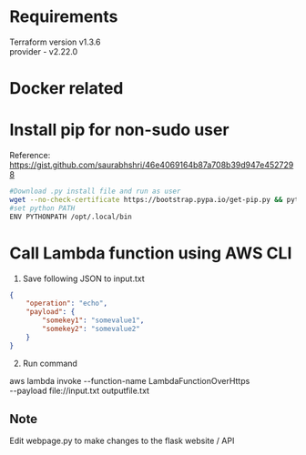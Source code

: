 # Requirements
Terraform version v1.3.6\
provider - v2.22.0

# Docker related


# Install pip for non-sudo user
Reference: https://gist.github.com/saurabhshri/46e4069164b87a708b39d947e4527298
```bash
#Download .py install file and run as user
wget --no-check-certificate https://bootstrap.pypa.io/get-pip.py && python3 get-pip.py --user
#set python PATH
ENV PYTHONPATH /opt/.local/bin
```

# Call Lambda function using AWS CLI

1. Save following JSON to input.txt

```json
{
    "operation": "echo",
    "payload": {
        "somekey1": "somevalue1",
        "somekey2": "somevalue2"
    }
}
```

2. Run command

aws lambda invoke --function-name LambdaFunctionOverHttps \
--payload file://input.txt outputfile.txt 

## Note

Edit webpage.py to make changes to the flask website / API



